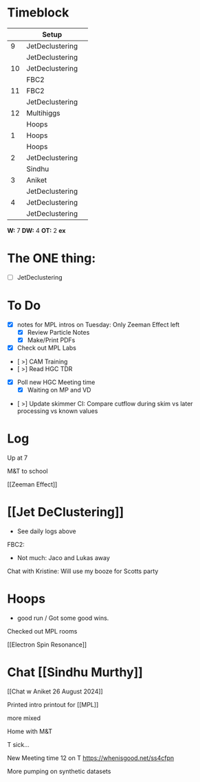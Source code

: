 # Timeblock

|     | Setup           |     |
| --- | --------------- | --- |
| 9   | JetDeclustering |     |
|     | JetDeclustering |     |
| 10  | JetDeclustering |     |
|     | FBC2            |     |
| 11  | FBC2            |     |
|     | JetDeclustering |     |
| 12  | Multihiggs      |     |
|     | Hoops           |     |
| 1   | Hoops           |     |
|     | Hoops           |     |
| 2   | JetDeclustering |     |
|     | Sindhu          |     |
| 3   | Aniket          |     |
|     | JetDeclustering |     |
| 4   | JetDeclustering |     |
|     | JetDeclustering |     |

**W:**  7 
**DW:** 4
**OT:** 2
**ex**

# The ONE thing: 
- [ ] JetDeclustering


# To Do
- [x]  notes for MPL intros on Tuesday: Only Zeeman Effect left
	- [x] Review Particle Notes
	- [x] Make/Print PDFs
- [x] Check out MPL Labs
- [ >] CAM Training
- [ >] Read HGC TDR
- [x] Poll new HGC Meeting time
	- [x] Waiting on MP and VD
- [ >] Update skimmer CI: Compare cutflow during skim vs later processing vs known values


# Log

Up at 7

M&T to school

[[Zeeman Effect]]

# [[Jet DeClustering]]
- See daily logs above


FBC2:
- Not much: Jaco and Lukas away

Chat with Kristine:  Will use my booze for Scotts party

# Hoops
- good run / Got some good wins. 

Checked out MPL rooms

[[Electron Spin Resonance]]

# Chat [[Sindhu Murthy]]


[[Chat w Aniket 26 August 2024]]

Printed intro printout for [[MPL]]

more mixed

Home with M&T

T sick...

New Meeting time 12 on T
https://whenisgood.net/ss4cfpn

More pumping on synthetic datasets


